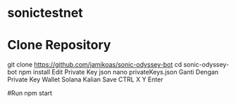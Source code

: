 # sonictestnet

# Clone Repository
git clone https://github.com/jamikoas/sonic-odyssey-bot
cd sonic-odyssey-bot
npm install
Edit Private Key json
nano privateKeys.json
Ganti Dengan Private Key Wallet Solana Kalian Save CTRL X Y Enter

#Run
npm start
